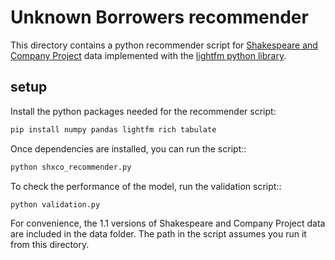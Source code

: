 # Unknown Borrowers recommender

This directory contains a python recommender script for [Shakespeare and Company Project](https://shakespeareandco.princeton.edu/) data implemented with the [lightfm python library](https://github.com/lyst/lightfm).

## setup

Install the python packages needed for the recommender script:

```sh
pip install numpy pandas lightfm rich tabulate
```

Once dependencies are installed, you can run the script::

```sh
python shxco_recommender.py
```

To check the performance of the model, run the validation script::

```sh
python validation.py
```

For convenience, the 1.1 versions of Shakespeare and Company Project data are included in the data folder. The path in the script assumes you run it from this directory.

